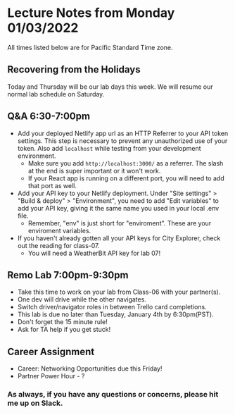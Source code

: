 # Lecture Notes from Monday 01/03/2022
All times listed below are for Pacific Standard Time zone.


## Recovering from the Holidays
Today and Thursday will be our lab days this week. We will resume our normal lab schedule on Saturday. 


## Q&A 6:30-7:00pm
- Add your deployed Netlify app url as an HTTP Referrer to your API token settings. This step is necessary to prevent any unauthorized use of your token. Also add `localhost` while testing from your development environment. 
  - Make sure you add `http://localhost:3000/` as a referrer. The slash at the end is super important or it won't work.
  - If your React app is running on a different port, you will need to add that port as well.
- Add your API key to your Netlify deployment. Under "Site settings" > "Build & deploy" > "Environment", you need to add "Edit variables" to add your API key, giving it the same name you used in your local .env file.
  - Remember, "env" is just short for "enviroment". These are your enviroment variables.
- If you haven't already gotten all your API keys for City Explorer, check out the reading for class-07. 
  - You will need a WeatherBit API key for lab 07!


## Remo Lab 7:00pm-9:30pm
- Take this time to work on your lab from Class-06 with your partner(s).
- One dev will drive while the other navigates. 
- Switch driver/navigator roles in between Trello card completions. 
- This lab is due no later than Tuesday, January 4th by 6:30pm(PST).
- Don't forget the 15 minute rule!
- Ask for TA help if you get stuck!


## Career Assignment
- Career: Networking Opportunities due this Friday!
- Partner Power Hour - ?

### As always, if you have any questions or concerns, please hit me up on Slack.

